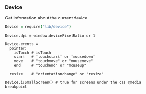 ### Device

Get information about the current device.

```coffee
Device = require("lib/device")
```

```
Device.dpi = window.devicePixelRatio or 1

Device.events =
  pointer:
    isTouch # isTouch
    start   # "touchstart" or "mousedown"
    move    # "touchmove" or "mousemove"
    end     # "touchend" or "mouseup"

  resize    # "orientationchange" or "resize"

Device.isSmallScreen() # true for screens under the css @media breakpoint
```
